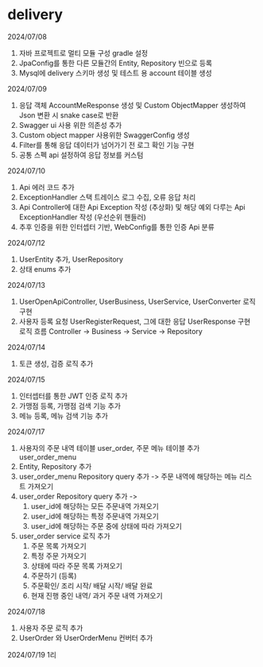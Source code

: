 # delivery

2024/07/08
1. 자바 프로젝트로 멀티 모듈 구성 gradle 설정
2. JpaConfig를 통한 다른 모듈간의 Entity, Repository 빈으로 등록
3. Mysql에 delivery 스키마 생성 및 테스트 용 account 테이블 생성

2024/07/09
1. 응답 객체 AccountMeResponse 생성 및 Custom ObjectMapper 생성하여 Json 변환 시 snake case로 반환
2. Swagger ui 사용 위한 의존성 추가
3. Custom object mapper 사용위한 SwaggerConfig 생성
4. Filter를 통해 응답 데이터가 넘어가기 전 로그 확인 기능 구현
5. 공통 스펙 api 설정하여 응답 정보를 커스텀 

2024/07/10
1. Api 에러 코드 추가
2. ExceptionHandler 스택 트레이스 로그 수집, 오류 응답 처리 
3. Api Controller에 대한 Api Exception 작성 (추상화) 및 해당 예외 다루는 Api ExceptionHandler 작성 (우선순위 핸들러)
4. 추후 인증을 위한 인터셉터 기반, WebConfig를 통한 인증 Api 분류

2024/07/12
1. UserEntity 추가, UserRepository
2. 상태 enums 추가

2024/07/13
1. UserOpenApiController, UserBusiness, UserService, UserConverter 로직 구현
2. 사용자 등록 요청 UserRegisterRequest, 그에 대한 응답 UserResponse 구현
로직 흐름 Controller -> Business -> Service -> Repository

2024/07/14
1. 토큰 생성, 검증 로직 추가

2024/07/15
1. 인터셉터를 통한 JWT 인증 로직 추가
2. 가맹점 등록, 가맹점 검색 기능 추가
3. 메뉴 등록, 메뉴 검색 기능 추가

2024/07/17
1. 사용자의 주문 내역 테이블 user_order, 주문 메뉴 테이블 추가 user_order_menu
2. Entity, Repository 추가
3. user_order_menu Repository query 추가 -> 주문 내역에 해당하는 메뉴 리스트 가져오기
4. user_order Repository query 추가 ->
   1) user_id에 해당하는 모든 주문내역 가져오기
   2) user_id에 해당하는 특정 주문내역 가져오기
   3) user_id에 해당하는 주문 중에 상태에 따라 가져오기
5. user_order service 로직 추가
   1) 주문 목록 가져오기
   2) 특정 주문 가져오기
   3) 상태에 따라 주문 목록 가져오기
   4) 주문하기 (등록)
   5) 주문확인/ 조리 시작/ 배달 시작/ 배달 완료
   6) 현재 진행 중인 내역/ 과거 주문 내역 가져오기

2024/07/18
1. 사용자 주문 로직 추가
2. UserOrder 와 UserOrderMenu 컨버터 추가

2024/07/19
1리

